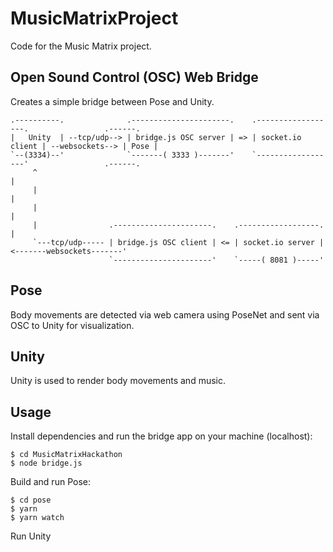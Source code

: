 # MusicMatrixProject
Code for the Music Matrix project.

## Open Sound Control (OSC) Web Bridge

Creates a simple bridge between Pose and Unity.

    .----------.              .----------------------.    .------------------.                 .------.
    |   Unity  | --tcp/udp--> | bridge.js OSC server | => | socket.io client | --websockets--> | Pose |
    `--(3334)--'              `-------( 3333 )-------'    `------------------'                 .------.
         ^                                                                                          |
         |                                                                                          |
         |                                                                                          |
         |                .----------------------.    .------------------.                          |
         `---tcp/udp----- | bridge.js OSC client | <= | socket.io server | <-------websockets-------'
                          `----------------------'    `-----( 8081 )-----'

## Pose

Body movements are detected via web camera using PoseNet and sent via OSC to Unity for visualization.

## Unity

Unity is used to render body movements and music.

## Usage

Install dependencies and run the bridge app on your machine (localhost):

```
$ cd MusicMatrixHackathon
$ node bridge.js
```

Build and run Pose:

```
$ cd pose
$ yarn
$ yarn watch
```

Run Unity
